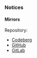 ### Notices

#### Mirrors

Repository:
- [Codeberg](https://codeberg.org/paveloom-university/Stellar-Astronomy-Laboratory-Workshop-S11-2022)
- [GitHub](https://github.com/paveloom-university/Stellar-Astronomy-Laboratory-Workshop-S11-2022)
- [GitLab](https://gitlab.com/paveloom-g/university/s11-2022/stellar-astronomy-laboratory-workshop)
